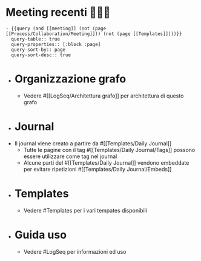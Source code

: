 # Meeting recenti 🧑‍🤝‍🧑
	- {{query (and [[meeting]] (not (page [[Process/Collaboration/Meeting]])) (not (page [[Templates]])))}}
	  query-table:: true
	  query-properties:: [:block :page]
	  query-sort-by:: page
	  query-sort-desc:: true
- # Organizzazione grafo
	- Vedere #[[LogSeq/Architettura grafo]] per architettura di questo grafo
- # Journal
- Il journal viene creato a partire da #[[Templates/Daily Journal]]
	- Tutte le pagine con il tag #[[Templates/Daily Journal/Tags]] possono essere utilizzare come tag nel journal
	- Alcune parti del #[[Templates/Daily Journal]] vendono embeddate per evitare ripetizioni #[[Templates/Daily Journal/Embeds]]
- # Templates
	- Vedere #Templates per i vari tempates disponibili
- # Guida uso
	- Vedere #LogSeq per informazioni ed uso